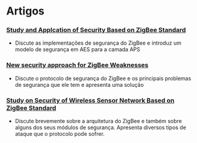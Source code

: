 # Artigos

### [Study and Applcation of Security Based on ZigBee Standard](sun2011.pdf)
* Discute as implementações de segurança do ZigBee e introduz um modelo de segurança em AES para a camada APS

### [New security approach for ZigBee Weaknesses](razouk2014.pdf)
* Discute o protocolo de segurança do ZigBee e os principais problemas de segurança que ele tem e apresenta uma solução

### [Study on Security of Wireless Sensor Network Based on ZigBee Standard](yang2009.pdf)
* Discute brevemente sobre a arquitetura do ZigBee e também sobre alguns dos seus módulos de segurança. Apresenta diversos tipos de ataque que o protocolo pode sofrer.